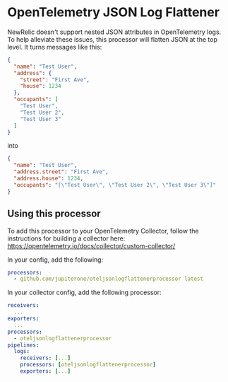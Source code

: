 # OpenTelemetry JSON Log Flattener 
NewRelic doesn't support nested JSON attributes in OpenTelemetry logs. To help alleviate these issues, this processor will flatten JSON at the top level. It turns messages like this:
```json
{
  "name": "Test User",
  "address": {
    "street": "First Ave",
    "house": 1234
  },
  "occupants": [
    "Test User",
    "Test User 2",
    "Test User 3"
  ]
}
```
into
```json
{
  "name": "Test User",
  "address.street": "First Ave",
  "address.house": 1234,
  "occupants": "[\"Test User\", \"Test User 2\", \"Test User 3\"]"
}
```


## Using this processor
To add this processor to your OpenTelemetry Collector, follow the instructions for building a collector here: https://opentelemetry.io/docs/collector/custom-collector/

In your config, add the following:
```yaml
processors:
  - github.com/jupiterone/oteljsonlogflattenerprocessor latest
```

In your collector config, add the following processor:
```yaml
receivers:
  ...
exporters:
  ...
processors:
  - oteljsonlogflattenerprocessor
pipelines:
  logs:
    receivers: [...]
    processors: [oteljsonlogflattenerprocessor]
    exporters: [...]
```